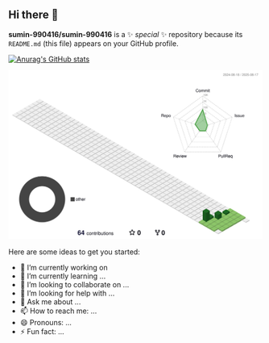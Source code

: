 ## Hi there 👋


**sumin-990416/sumin-990416** is a ✨ _special_ ✨ repository because its `README.md` (this file) appears on your GitHub profile.

[![Anurag's GitHub stats](https://github-readme-stats.vercel.app/api?username=sumin-990416&theme=ambient_gradient)](https://github.com/anuraghazra/github-readme-stats)

![](./profile-3d-contrib/profile-green-animate.svg)

Here are some ideas to get you started:

- 🔭 I’m currently working on 
- 🌱 I’m currently learning ...
- 👯 I’m looking to collaborate on ...
- 🤔 I’m looking for help with ...
- 💬 Ask me about ...
- 📫 How to reach me: ...
- 😄 Pronouns: ...
- ⚡ Fun fact: ...


